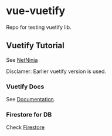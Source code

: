# vue-vuetify

Repo for testing vuetify lib.

## Vuetify Tutorial

See [NetNinja](https://www.youtube.com/playlist?list=PL4cUxeGkcC9g0MQZfHwKcuB0Yswgb3gA5)

Disclamer: Earlier vuetify version is used.

### Vuetify Docs

See [Documentation](https://vuetifyjs.com/en/).

### Firestore for DB

Check [Firestore](https://firebase.google.com/)
